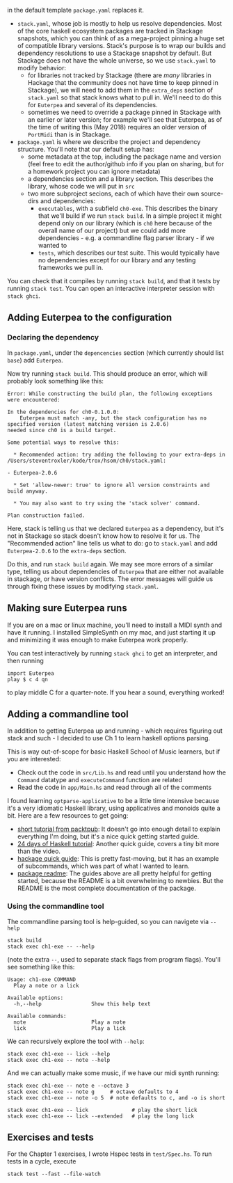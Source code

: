   in the default template `package.yaml` replaces it.
 - `stack.yaml`, whose job is mostly to help us resolve dependencies. Most of
   the core haskell ecosystem packages are tracked in Stackage snapshots,
   which you can think of as a mega-project pinning a huge set of compatible
   library versions. Stack's purpose is to wrap our builds and dependency
   resolutions to use a Stackage snapshot by default. But Stackage does not
   have the whole universe, so we use `stack.yaml` to modify behavior:
    - for libraries not tracked by Stackage (there are *many* libraries in
      Hackage that the community does not have time to keep pinned in
      Stackage), we will need to add them in the `extra_deps` section of
      `stack.yaml` so that stack knows what to pull in. We'll need to do this
      for `Euterpea` and several of its dependencies.
    - sometimes we need to override a package pinned in Stackage with an
      earlier or later version; for example we'll see that Euterpea, as of
      the time of writing this (May 2018) requires an older version of
      `PortMidi` than is in Stackage.
 - `package.yaml` is where we describe the project and dependency structure.
   You'll note that our default setup has:
   - some metadata at the top, including the package name and version
     (feel free to edit the author/github info if you plan on sharing, but
     for a homework project you can ignore metadata)
   - a dependencies section and a library section. This describes the library,
     whose code we will put in `src`
   - two more subproject secions, each of which have their own source-dirs
     and dependencies:
     - `executables`, with a subfield `ch0-exe`. This describes the binary
       that we'll build if we run `stack build`. In a simple project it might
       depend only on our library (which is `ch0` here because of the overall
       name of our project) but we could add more dependencies - e.g. a
       commandline flag parser library - if we wanted to
     - `tests`, which describes our test suite. This would typically have
       no dependencies except for our library and any testing frameworks
       we pull in.

You can check that it compiles by running `stack build`, and that it tests
by running `stack test`. You can open an interactive interpreter session
with `stack ghci`.

## Adding Euterpea to the configuration

### Declaring the dependency

In `package.yaml`, under the `depencencies` section (which currently should
list `base`) add `Euterpea`.

Now try running `stack build`. This should produce an error, which will
probably look something like this:
```
Error: While constructing the build plan, the following exceptions were encountered:

In the dependencies for ch0-0.1.0.0:
    Euterpea must match -any, but the stack configuration has no specified version (latest matching version is 2.0.6)
needed since ch0 is a build target.

Some potential ways to resolve this:

  * Recommended action: try adding the following to your extra-deps in /Users/steventroxler/kode/trox/hsom/ch0/stack.yaml:

- Euterpea-2.0.6

  * Set 'allow-newer: true' to ignore all version constraints and build anyway.

  * You may also want to try using the 'stack solver' command.

Plan construction failed.
```

Here, stack is telling us that we declared `Euterpea` as a dependency, but
it's not in Stackage so stack doesn't know how to resolve it for us. The
"Recommended action" line tells us what to do: go to `stack.yaml` and add
`Euterpea-2.0.6` to the `extra-deps` section.

Do this, and run `stack build` again. We may see more errors of a similar type, 
telling us about dependencies of `Euterpea` that are either not available in
stackage, or have version conflicts. The error messages will guide us through
fixing these issues by modifying `stack.yaml`.

## Making sure Euterpea runs

If you are on a mac or linux machine, you'll need to install a MIDI synth
and have it running. I installed SimpleSynth on my mac, and just starting
it up and minimizing it was enough to make Euterpea work properly.

You can test interactively by running `stack ghci` to get an interpreter, and
then running
```
import Euterpea
play $ c 4 qn
```
to play middle C for a quarter-note. If you hear a sound, everything worked!

## Adding a commandline tool

In addition to getting Euterpea up and running - which requires figuring out
stack and such - I decided to use Ch 1 to learn haskell options parsing.

This is way out-of-scope for basic Haskell School of Music learners, but
if you are interested:
 - Check out the code in `src/Lib.hs` and read until you understand how the
   `Command` datatype and `executeCommand` function are related
 - Read the code in `app/Main.hs` and read through all of the comments

I found learning `optparse-applicative` to be a little time intensive because
it's a very idiomatic Haskell library, using applicatives and monoids quite
a bit. Here are a few resources to get going:
 - [short tutorial from packtpub](https://www.youtube.com/watch?v=UopYjb6eaLo):
   It doesn't go into enough detail to explain everything I'm doing, but it's
   a nice quick getting started guide.
 - [24 days of Haskell tutorial](https://ocharles.org.uk/blog/posts/2012-12-17-24-days-of-hackage-optparse-applicative.html):
   Another quick guide, covers a tiny bit more than the video.
 - [hackage quick guide](https://haskell-lang.org/library/optparse-applicative):
   This is pretty fast-moving, but it has an example of subcommands, which
   was part of what I wanted to learn.
 - [package readme](https://github.com/pcapriotti/optparse-applicative):
   The guides above are all pretty helpful for getting started, because the
   README is a bit overwhelming to newbies. But the README is the most
   complete documentation of the package.

### Using the commandline tool

The commandline parsing tool is help-guided, so you can navigete via `--help`
```
stack build
stack exec ch1-exe -- --help
```
(note the extra `--`, used to separate stack flags from program flags).
You'll see something like this:
```
Usage: ch1-exe COMMAND
  Play a note or a lick

Available options:
  -h,--help                Show this help text

Available commands:
  note                     Play a note
  lick                     Play a lick
```

We can recursively explore the tool with `--help`:
```
stack exec ch1-exe -- lick --help
stack exec ch1-exe -- note --help
```

And we can actually make some music, if we have our midi synth running:
```
stack exec ch1-exe -- note e --octave 3
stack exec ch1-exe -- note g     # octave defaults to 4
stack exec ch1-exe -- note -o 5  # note defaults to c, and -o is short

stack exec ch1-exe -- lick              # play the short lick
stack exec ch1-exe -- lick --extended   # play the long lick
```

## Exercises and tests

For the Chapter 1 exercises, I wrote Hspec tests in
`test/Spec.hs`. To run tests in a cycle, execute
```
stack test --fast --file-watch
```
